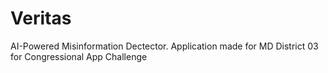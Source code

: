 # Veritas
 AI-Powered Misinformation Dectector. Application made for MD District 03 for Congressional App Challenge
